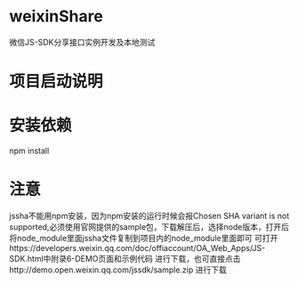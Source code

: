 # weixinShare
微信JS-SDK分享接口实例开发及本地测试

# 项目启动说明

# 安装依赖

npm install 

# 注意
jssha不能用npm安装，因为npm安装的运行时候会报Chosen SHA variant is not supported,必须使用官网提供的sample包，下载解压后，选择node版本，打开后将node_module里面jssha文件复制到项目内的node_module里面即可 可打开https://developers.weixin.qq.com/doc/offiaccount/OA_Web_Apps/JS-SDK.html中附录6-DEMO页面和示例代码 进行下载，也可直接点击http://demo.open.weixin.qq.com/jssdk/sample.zip 进行下载
